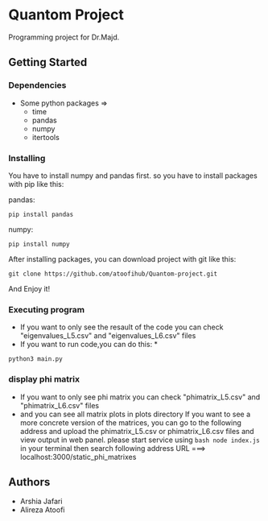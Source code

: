 # Quantom Project

Programming project for Dr.Majd.

## Getting Started

### Dependencies

* Some python packages =>
     * time
     * pandas
     * numpy
     * itertools

### Installing

You have to install numpy and pandas first. so you have to install packages with pip like this:

pandas:
```
pip install pandas
```

numpy:
```
pip install numpy
```

After installing packages, you can download project with git like this:
```
git clone https://github.com/atoofihub/Quantom-project.git
```
And Enjoy it!

### Executing program

* If you want to only see the resault of the code you can check "eigenvalues_L5.csv" and "eigenvalues_L6.csv" files
* If you want to run code,you can do this:
     * 
```
python3 main.py 
```

### display phi matrix 
* If you want to only see phi matrix you can check "phimatrix_L5.csv" and "phimatrix_L6.csv" files
* and you can see all matrix plots in plots directory
   If you want to see a more concrete version of the matrices, you can go to the following address and upload the phimatrix_L5.csv or phimatrix_L6.csv files and view output in web panel.
please start service using ```bash node index.js ``` in your terminal then search following address
URL ===> localhost:3000/static_phi_matrixes


## Authors

* Arshia Jafari
* Alireza Atoofi
